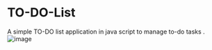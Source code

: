 # TO-DO-List
A simple TO-DO list application in java script to manage to-do tasks .
![image](https://user-images.githubusercontent.com/53392598/69744248-d91ac200-1165-11ea-9e4f-3d643d111e0f.png)



